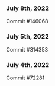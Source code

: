 ### July 8th, 2022

Commit #146068

### July 5th, 2022

Commit #314353


### July 4th, 2022

Commit #72281
